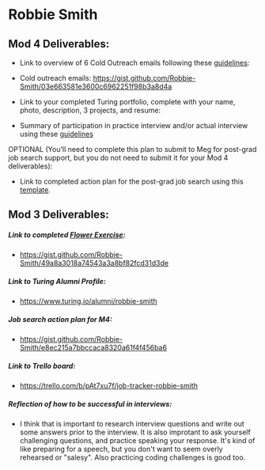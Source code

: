 # Robbie Smith

## Mod 4 Deliverables:
* Link to overview of 6 Cold Outreach emails following these [guidelines](https://github.com/turingschool/career-development-curriculum/blob/master/module_four/cold_outreach_deliverable_guidelines.md):

* Cold outreach emails: https://gist.github.com/Robbie-Smith/03e663581e3600c6962251f98b3a8d4a

* Link to your completed Turing portfolio, complete with your name, photo, description, 3 projects, and resume:
* Summary of participation in practice interview and/or actual interview using these [guidelines](https://github.com/turingschool/career-development-curriculum/blob/master/module_four/interview_practice_reflection_guidelines.md)

OPTIONAL (You'll need to complete this plan to submit to Meg for post-grad job search support, but you do not need to submit it for your Mod 4 deliverables):

* Link to completed action plan for the post-grad job search using this [template](https://github.com/turingschool/career-development-curriculum/blob/master/module_four/post_grad_plan.md). 

## Mod 3 Deliverables:

##### Link to completed [Flower Exercise](https://github.com/turingschool/professional_skills/blob/master/files/Career%20Unit%20-%20The%20Flower%20Diagram.pdf):
* https://gist.github.com/Robbie-Smith/49a8a3018a74543a3a8bf82fcd31d3de

##### Link to Turing Alumni Profile:
* https://www.turing.io/alumni/robbie-smith

##### Job search action plan for M4:
* https://gist.github.com/Robbie-Smith/e8ec215a7bbccaca8320a61f4f456ba6

##### Link to Trello board:
* https://trello.com/b/pAt7xu7f/job-tracker-robbie-smith

##### Reflection of how to be successful in interviews: 
* I think that is important to research interview questions and write out some answers prior to the interview. It is also improtant to ask yourself challenging questions, and practice speaking your response. It's kind of like preparing for a speech, but you don't want to seem overly rehearsed or "salesy". Also practicing coding challenges is good too.
